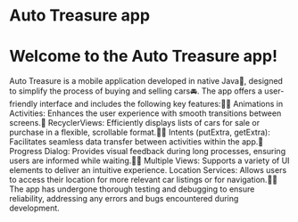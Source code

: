 # Auto Treasure app 
# Welcome to the Auto Treasure app!
Auto Treasure is a mobile application developed in native Java📱, designed to simplify the process of buying and selling cars🚘. The app offers a user-friendly interface and includes the following key features:👌🏻
Animations in Activities: Enhances the user experience with smooth transitions between screens.📱
RecyclerViews: Efficiently displays lists of cars for sale or purchase in a flexible, scrollable format.👌🏻
Intents (putExtra, getExtra): Facilitates seamless data transfer between activities within the app.📩
Progress Dialog: Provides visual feedback during long processes, ensuring users are informed while waiting.🚶🏻
Multiple Views: Supports a variety of UI elements to deliver an intuitive experience.
Location Services: Allows users to access their location for more relevant car listings or for navigation.📱📲
The app has undergone thorough testing and debugging to ensure reliability, addressing any errors and bugs encountered during development.
